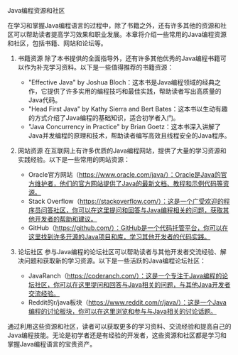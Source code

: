 Java编程资源和社区

在学习和掌握Java编程语言的过程中，除了书籍之外，还有许多其他的资源和社区可以帮助读者提高学习效果和职业发展。本章将介绍一些常用的Java编程资源和社区，包括书籍、网站和论坛等。

1. 书籍资源
   除了本书提供的全面指导外，还有许多其他优秀的Java编程书籍可以作为补充学习资料。以下是一些值得推荐的书籍资源：

   - "Effective Java" by Joshua Bloch：这本书是Java编程领域的经典之作，它提供了许多实用的编程技巧和最佳实践，帮助读者写出高质量的Java代码。
   - "Head First Java" by Kathy Sierra and Bert Bates：这本书以生动有趣的方式介绍了Java编程的基础知识，适合初学者入门。
   - "Java Concurrency in Practice" by Brian Goetz：这本书深入讲解了Java并发编程的原理和技术，帮助读者编写高效且线程安全的Java程序。

2. 网站资源
   在互联网上有许多优质的Java编程网站，提供了大量的学习资源和实践经验。以下是一些常用的网站资源：

   - Oracle官方网站（https://www.oracle.com/java/）：Oracle是Java的官方维护者，他们的官方网站提供了Java的最新文档、教程和示例代码等资源。
   - Stack Overflow（https://stackoverflow.com/）：这是一个广受欢迎的程序员问答社区，你可以在这里提问和回答与Java编程相关的问题，获取其他开发者的帮助和建议。
   - GitHub（https://github.com/）：GitHub是一个代码托管平台，你可以在这里找到许多开源的Java项目和库，学习其他开发者的代码实践。

3. 论坛社区
   参与Java编程的论坛社区可以帮助读者与其他开发者交流经验、解决问题和获取新的学习资源。以下是一些活跃的Java编程论坛社区：

   - JavaRanch（https://coderanch.com/）：这是一个专注于Java编程的论坛社区，你可以在这里提问和回答与Java相关的问题，与其他Java开发者交流经验。
   - Reddit的r/java板块（https://www.reddit.com/r/java/）：这是一个Java编程的讨论板块，你可以在这里浏览和参与与Java相关的讨论话题。

通过利用这些资源和社区，读者可以获取更多的学习资料、交流经验和提高自己的Java编程技能。无论是初学者还是有经验的开发者，这些资源和社区都是学习和掌握Java编程语言的宝贵资产。